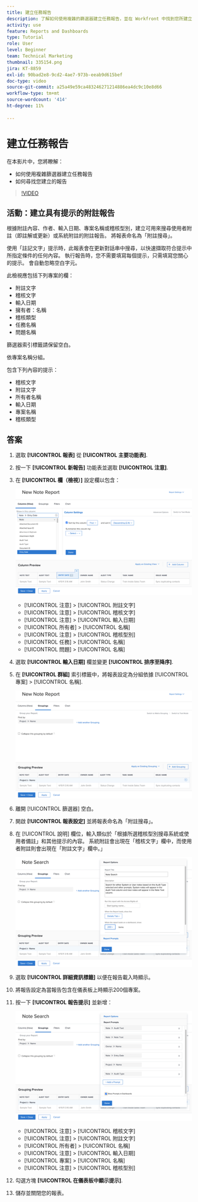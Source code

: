 ```yaml
---
title: 建立任務報告
description: 了解如何使用複雜的篩選器建立任務報告，並在 Workfront 中找到您所建立的報告。活動 - 建立帶有提示的筆記報告。
activity: use
feature: Reports and Dashboards
type: Tutorial
role: User
level: Beginner
team: Technical Marketing
thumbnail: 335154.png
jira: KT-8859
exl-id: 90bad2e8-9cd2-4ae7-973b-eeab9d615bef
doc-type: video
source-git-commit: a25a49e59ca483246271214886ea4dc9c10e8d66
workflow-type: tm+mt
source-wordcount: '414'
ht-degree: 11%

---
```


# 建立任務報告

在本影片中，您將瞭解：

* 如何使用複雜篩選器建立任務報告
* 如何尋找您建立的報告

>[!VIDEO](https://video.tv.adobe.com/v/335154/?quality=12&learn=on)

## 活動：建立具有提示的附註報告

根據附註內容、作者、輸入日期、專案名稱或稽核型別，建立可用來搜尋使用者附註（即註解或更新）或系統附註的附註報告。 將報表命名為「附註搜尋」。

使用「註記文字」提示時，此報表會在更新對話串中搜尋，以快速擷取符合提示中所指定條件的任何內容。 執行報告時，您不需要填寫每個提示，只需填寫您關心的提示。 會自動忽略空白字元。

此檢視應包括下列專案的欄：

* 附註文字
* 稽核文字
* 輸入日期
* 擁有者：名稱
* 稽核類型
* 任務名稱
* 問題名稱

篩選器索引標籤請保留空白。

依專案名稱分組。

包含下列內容的提示：

* 稽核文字
* 附註文字
* 所有者名稱
* 輸入日期
* 專案名稱
* 稽核類型

## 答案

1. 選取 **[!UICONTROL 報表]** 從 **[!UICONTROL 主要功能表]**.
1. 按一下 **[!UICONTROL 新報告]** 功能表並選取 **[!UICONTROL 注意]**.
1. 在 **[!UICONTROL 欄（檢視）]** 設定欄以包含：

   ![建立備註報表欄的畫面影像](assets/note-report-columns.png)

   * [!UICONTROL 注意] > [!UICONTROL 附註文字]
   * [!UICONTROL 注意] > [!UICONTROL 稽核文字]
   * [!UICONTROL 注意] > [!UICONTROL 輸入日期]
   * [!UICONTROL 所有者] > [!UICONTROL 名稱]
   * [!UICONTROL 注意] > [!UICONTROL 稽核型別]
   * [!UICONTROL 任務] > [!UICONTROL 名稱]
   * [!UICONTROL 問題] > [!UICONTROL 名稱]

1. 選取 **[!UICONTROL 輸入日期]** 欄並變更 **[!UICONTROL 排序至降序]**.
1. 在 **[!UICONTROL 群組]** 索引標籤中，將報表設定為分組依據 [!UICONTROL 專案] > [!UICONTROL 名稱].

   ![建立備註報表群組的畫面影像](assets/note-report-groupings.png)

1. 離開 [!UICONTROL 篩選器] 空白。
1. 開啟 **[!UICONTROL 報表設定]** 並將報表命名為「附註搜尋」。
1. 在 [!UICONTROL 說明] 欄位，輸入類似於「根據所選稽核型別搜尋系統或使用者備註」和其他提示的內容。 系統附註會出現在「稽核文字」欄中，而使用者附註則會出現在「附註文字」欄中。」

   ![建立備註報表設定的畫面影像](assets/note-report-report-options.png)

1. 選取 **[!UICONTROL 詳細資訊標籤]** 以便在報告載入時顯示。
1. 將報告設定為當報告包含在儀表板上時顯示200個專案。
1. 按一下 **[!UICONTROL 報告提示]** 並新增：

   ![建立備註報告提示的畫面影像](assets/note-report-report-prompts.png)

   * [!UICONTROL 注意] > [!UICONTROL 稽核文字]
   * [!UICONTROL 注意] > [!UICONTROL 附註文字]
   * [!UICONTROL 所有者] > [!UICONTROL 名稱]
   * [!UICONTROL 注意] > [!UICONTROL 輸入日期]
   * [!UICONTROL 專案] > [!UICONTROL 名稱]
   * [!UICONTROL 注意] > [!UICONTROL 稽核型別]

1. 勾選方塊 **[!UICONTROL 在儀表板中顯示提示]**.
1. 儲存並關閉您的報表。
